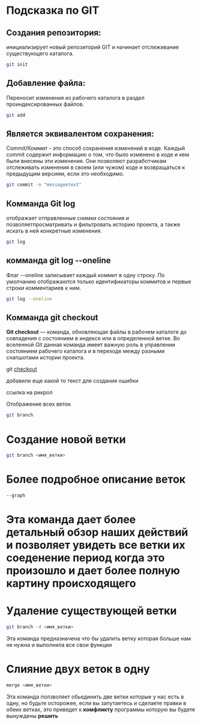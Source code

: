 # Подсказка по GIT

## Создания репозитория:
инициализирует новый репозиторий GIT и начинает отслеживание существующего каталога.
```sh
git init
```
## Добавление файла:
Переносит изменения из рабочего каталога в раздел проиндексированных файлов.
```sh
git add
```
## Является эквивалентом сохранения:
Commit/Коммит - это способ сохранения изменений в коде. Каждый commit содержит информацию о том, что было изменено в коде и кем были внесены эти изменения. Они позволяют разработчикам отслеживать изменения в своем (или чужом) коде и возвращаться к предыдущим версиям, если это необходимо.
```sh
git commit -m "messageеtext"
```
## Комманда Git log
отображает отправленные снимки состояния и позволяетпросматривать и фильтровать историю проекта, а также искать в ней конкретные изменения. 
```sh
git log
```
## комманда git log --oneline
Флаг --oneline записывает каждый коммит в одну строку. По умолчанию отображаются только идентификаторы коммитов и первые строки комментариев к ним.
```sh
git log --oneline
```
## Комманда **git** checkout
**Git checkout** — команда, обновляющая файлы в рабочем каталоге до совпадения с состоянием в индексе или в определенной ветке. Во вселенной *Git* данная команда имеет важную роль в управлении состоянием рабочего каталога и в переходе между разными снапшотами истории проекта.

git [checkout](https://www.youtube.com/watch?v=dQw4w9WgXcQ&ab_channel=RickAstley "кайф") 

добавили еще какой то текст для создания ошибки

ссылка на рикрол

Отображение всех веток
```sh
git branch
```

# Создание новой ветки
```sh
git branch <имя_ветки>
```

# Более подробное описание веток
```sh
--graph
```
Эта команда дает более детальный обзор наших действий и позволяет увидеть все ветки их соеденение период когда это произошло и дает более полную картину происходящего
=======

# Удаление существующей ветки
```sh
git branch -d <имя_ветки>
```
Эта команда предназначена что бы удалить ветку которая больше нам не нужна и выполнила все свои функции

# Слияние двух веток в одну 
```sh
merge <имя_ветки>
```
Эта команда ползволяет обьединить две ветки которые у нас есть в одну, но будьте осторожее, если вы запутаетесь и сделаете правки в обеих ветках, это приведет к __комфликту__ программы которую вы будете вынуждены **решить**

